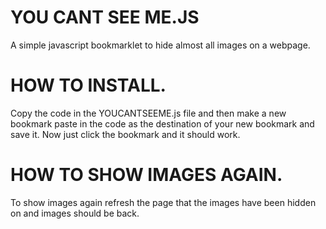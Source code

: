 # YOU CANT SEE ME.JS
A simple javascript bookmarklet to hide almost all images on a webpage.

# HOW TO INSTALL.
Copy the code in the YOUCANTSEEME.js file and then make a new bookmark paste in the code as the destination of your new bookmark and save it. Now just click the bookmark and it should work.

# HOW TO SHOW IMAGES AGAIN.

To show images again refresh the page that the images have been hidden on and images should be back.

